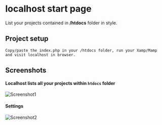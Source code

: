 # localhost start page

List your projects contained in **/htdocs** folder in style.

## Project setup
```
Copy/paste the index.php in your /htdocs folder, run your Xamp/Mamp and visit localhost in browser.
```

## Screenshots

#### Localhost lists all your projects within `htdocs` folder

![Screenshot1](http://aboutn.com/gh/lhost/screen1.png)

#### Settings

![Screenshot2](http://aboutn.com/gh/lhost/screen2.png)